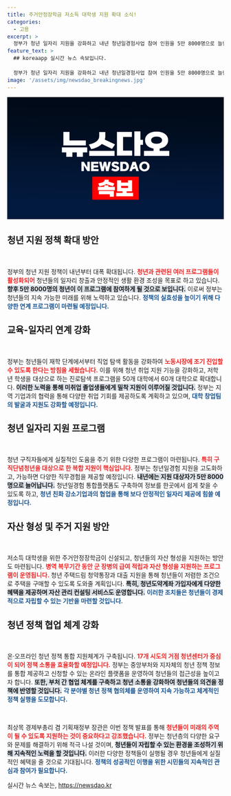 ```yaml
---
title: 주거안정장학금 저소득 대학생 지원 확대 소식!
categories:
  - 고용
excerpt: >
  정부가 청년 일자리 지원을 강화하고 내년 청년일경험사업 참여 인원을 5만 8000명으로 늘립니다. 저소득 대학생 주거안정장학금 신설, 진로탐색 프로그램 확충 등 다양한 정책으로 청년들의 미래를 밝힐 계획입니다.
feature_text: >
  ## koreaapp 실시간 뉴스 속보입니다.

  정부가 청년 일자리 지원을 강화하고 내년 청년일경험사업 참여 인원을 5만 8000명으로 늘립니다. 저소득 대학생 주거안정장학금 신설, 진로탐색 프로그램 확충 등 다양한 정책으로 청년들의 미래를 밝힐 계획입니다.
image: '/assets/img/newsdao_breakingnews.jpg'
---
```


<p><img src="/assets/img/newsdao_breakingnews.jpg" alt="koreaapp 속보" /></p>

<h2 data-ke-size="size26">청년 지원 정책 확대 방안</h2>

<p data-ke-size="size16">&nbsp;</p>

<p>정부의 청년 지원 정책이 내년부터 대폭 확대됩니다. <b><span style="color: #ee2323;">청년과 관련된 여러 프로그램들이 활성화되어</span></b> 청년들의 일자리 창출과 안정적인 생활 환경 조성을 목표로 하고 있습니다. <b><span style="background-color: #21538527;">향후 5만 8000명의 청년이 이 프로그램에 참여하게 될 것으로 보입니다.</span></b> 이로써 정부는 청년들의 지속 가능한 미래를 위해 노력하고 있습니다. <b><span style="color: #1a5490;">정책의 실효성을 높이기 위해 다양한 연계 프로그램이 마련될 예정입니다.</span></b></p>

<h2 data-ke-size="size26">교육-일자리 연계 강화</h2>

<p data-ke-size="size16">&nbsp;</p>

<p>정부는 청년들이 재학 단계에서부터 직업 탐색 활동을 강화하여 <b><span style="color: #ee2323;">노동시장에 조기 진입할 수 있도록 한다는 방침을 세웠습니다.</span></b> 이를 위해 청년 취업 지원 기능을 강화하고, 저학년 학생을 대상으로 하는 진로탐색 프로그램을 50개 대학에서 60개 대학으로 확대합니다. <b><span style="background-color: #21538527;">이러한 노력을 통해 미취업 졸업생들에게 밀착 지원이 이루어질 것입니다.</span></b> 정부는 지역 기업과의 협력을 통해 다양한 취업 기회를 제공하도록 계획하고 있으며, <b><span style="color: #1a5490;">대학 창업팀의 발굴과 지원도 강화할 예정입니다.</span></b></p>

<h2 data-ke-size="size26">청년 일자리 지원 프로그램</h2>

<p data-ke-size="size16">&nbsp;</p>

<p>청년 구직자들에게 실질적인 도움을 주기 위한 다양한 프로그램이 마련됩니다. <b><span style="color: #ee2323;">특히 구직단념청년을 대상으로 한 복합 지원이 핵심입니다.</span></b> 정부는 청년일경험 지원을 고도화하고, 가능하면 다양한 직무경험을 제공할 예정입니다. <b><span style="background-color: #21538527;">내년에는 지원 대상자가 5만 8000명으로 늘어납니다.</span></b> 청년일경험 통합플랫폼도 구축하여 정보를 한곳에서 쉽게 찾을 수 있도록 하고, <b><span style="color: #1a5490;">청년 친화 강소기업과의 협업을 통해 보다 안정적인 일자리 제공에 힘쓸 예정입니다.</span></b></p>

<h2 data-ke-size="size26">자산 형성 및 주거 지원 방안</h2>

<p data-ke-size="size16">&nbsp;</p>

<p>저소득 대학생을 위한 주거안정장학금이 신설되고, 청년들의 자산 형성을 지원하는 방안도 마련됩니다. <b><span style="color: #ee2323;">병역 복무기간 동안 군 장병의 급여 적립과 자산 형성을 지원하는 프로그램이 운영됩니다.</span></b> 청년 주택드림 청약통장과 대출 지원을 통해 청년들이 저렴한 조건으로 주택을 구매할 수 있도록 도와줄 계획입니다. <b><span style="background-color: #21538527;">특히, 청년도약계좌 가입자에게 다양한 혜택을 제공하며 자산 관리 컨설팅 서비스도 운영합니다.</span></b> <b><span style="color: #1a5490;">이러한 조치들은 청년들이 경제적으로 자립할 수 있는 기반을 마련할 것입니다.</span></b></p>

<h2 data-ke-size="size26">청년 정책 협업 체계 강화</h2>

<p data-ke-size="size16">&nbsp;</p>

<p>온·오프라인 청년 정책 통합 지원체계가 구축됩니다. <b><span style="color: #ee2323;">17개 시도의 거점 청년센터가 중심이 되어 정책 소통을 효율화할 예정입니다.</span></b> 정부는 중앙부처와 지자체의 청년 정책 정보를 통합 제공하고 신청할 수 있는 온라인 플랫폼을 운영하여 청년들의 접근성을 높이고자 합니다. <b><span style="background-color: #21538527;">또한, 부처 간 협업 체계를 구축하고 청년 소통을 강화하여 청년들의 의견을 정책에 반영할 것입니다.</span></b> <b><span style="color: #1a5490;">각 분야별 청년 정책 협의체를 운영하여 지속 가능하고 체계적인 정책 실행을 도모합니다.</span></b></p>

<p data-ke-size="size16">&nbsp;</p>

<p>최상목 경제부총리 겸 기획재정부 장관은 이번 정책 발표를 통해 <b><span style="color: #ee2323;">청년들이 미래의 주역이 될 수 있도록 지원하는 것이 중요하다고 강조했습니다.</span></b> 정부는 청년층의 다양한 요구와 문제를 해결하기 위해 적극 나설 것이며, <b><span style="background-color: #21538527;">청년들이 자립할 수 있는 환경을 조성하기 위해 지속적인 노력을 할 것입니다.</span></b> 이러한 다양한 정책들이 실행될 경우 청년들에게 실질적인 혜택을 줄 것으로 기대됩니다. <b><span style="color: #1a5490;">정책의 성공적인 이행을 위한 시민들의 지속적인 관심과 참여가 필요합니다.</span></b></p>
실시간 뉴스 속보는, <a href="https://newsdao.kr" rel="dofollow">https://newsdao.kr</a>


